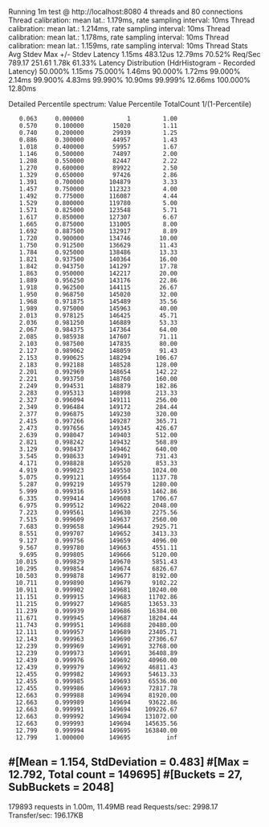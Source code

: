 Running 1m test @ http://localhost:8080
4 threads and 80 connections
Thread calibration: mean lat.: 1.179ms, rate sampling interval: 10ms
Thread calibration: mean lat.: 1.214ms, rate sampling interval: 10ms
Thread calibration: mean lat.: 1.178ms, rate sampling interval: 10ms
Thread calibration: mean lat.: 1.159ms, rate sampling interval: 10ms
Thread Stats   Avg      Stdev     Max   +/- Stdev
Latency     1.15ms  483.12us  12.79ms   70.52%
Req/Sec   789.17    251.61     1.78k    61.33%
Latency Distribution (HdrHistogram - Recorded Latency)
50.000%    1.15ms
75.000%    1.46ms
90.000%    1.72ms
99.000%    2.14ms
99.900%    4.83ms
99.990%   10.90ms
99.999%   12.66ms
100.000%   12.80ms

Detailed Percentile spectrum:
Value   Percentile   TotalCount 1/(1-Percentile)

       0.063     0.000000            1         1.00
       0.570     0.100000        15020         1.11
       0.740     0.200000        29939         1.25
       0.886     0.300000        44957         1.43
       1.018     0.400000        59957         1.67
       1.146     0.500000        74897         2.00
       1.208     0.550000        82447         2.22
       1.270     0.600000        89922         2.50
       1.329     0.650000        97426         2.86
       1.391     0.700000       104879         3.33
       1.457     0.750000       112323         4.00
       1.492     0.775000       116087         4.44
       1.529     0.800000       119780         5.00
       1.571     0.825000       123548         5.71
       1.617     0.850000       127307         6.67
       1.665     0.875000       131005         8.00
       1.692     0.887500       132917         8.89
       1.720     0.900000       134746        10.00
       1.750     0.912500       136629        11.43
       1.784     0.925000       138486        13.33
       1.821     0.937500       140364        16.00
       1.842     0.943750       141297        17.78
       1.863     0.950000       142217        20.00
       1.889     0.956250       143176        22.86
       1.918     0.962500       144115        26.67
       1.950     0.968750       145020        32.00
       1.968     0.971875       145489        35.56
       1.989     0.975000       145963        40.00
       2.013     0.978125       146425        45.71
       2.036     0.981250       146889        53.33
       2.067     0.984375       147364        64.00
       2.085     0.985938       147607        71.11
       2.103     0.987500       147835        80.00
       2.127     0.989062       148059        91.43
       2.153     0.990625       148294       106.67
       2.183     0.992188       148528       128.00
       2.201     0.992969       148654       142.22
       2.221     0.993750       148760       160.00
       2.249     0.994531       148879       182.86
       2.283     0.995313       148998       213.33
       2.327     0.996094       149111       256.00
       2.349     0.996484       149172       284.44
       2.377     0.996875       149230       320.00
       2.415     0.997266       149287       365.71
       2.473     0.997656       149345       426.67
       2.639     0.998047       149403       512.00
       2.821     0.998242       149432       568.89
       3.129     0.998437       149462       640.00
       3.545     0.998633       149491       731.43
       4.171     0.998828       149520       853.33
       4.919     0.999023       149550      1024.00
       5.075     0.999121       149564      1137.78
       5.287     0.999219       149579      1280.00
       5.999     0.999316       149593      1462.86
       6.335     0.999414       149608      1706.67
       6.975     0.999512       149622      2048.00
       7.223     0.999561       149630      2275.56
       7.515     0.999609       149637      2560.00
       7.683     0.999658       149644      2925.71
       8.551     0.999707       149652      3413.33
       9.127     0.999756       149659      4096.00
       9.567     0.999780       149663      4551.11
       9.695     0.999805       149666      5120.00
      10.015     0.999829       149670      5851.43
      10.295     0.999854       149674      6826.67
      10.503     0.999878       149677      8192.00
      10.711     0.999890       149679      9102.22
      10.911     0.999902       149681     10240.00
      11.151     0.999915       149683     11702.86
      11.215     0.999927       149685     13653.33
      11.239     0.999939       149686     16384.00
      11.671     0.999945       149687     18204.44
      11.743     0.999951       149688     20480.00
      12.111     0.999957       149689     23405.71
      12.143     0.999963       149690     27306.67
      12.239     0.999969       149691     32768.00
      12.239     0.999973       149691     36408.89
      12.439     0.999976       149692     40960.00
      12.439     0.999979       149692     46811.43
      12.455     0.999982       149693     54613.33
      12.455     0.999985       149693     65536.00
      12.455     0.999986       149693     72817.78
      12.663     0.999988       149694     81920.00
      12.663     0.999989       149694     93622.86
      12.663     0.999991       149694    109226.67
      12.663     0.999992       149694    131072.00
      12.663     0.999993       149694    145635.56
      12.799     0.999994       149695    163840.00
      12.799     1.000000       149695          inf
#[Mean    =        1.154, StdDeviation   =        0.483]
#[Max     =       12.792, Total count    =       149695]
#[Buckets =           27, SubBuckets     =         2048]
----------------------------------------------------------
179893 requests in 1.00m, 11.49MB read
Requests/sec:   2998.17
Transfer/sec:    196.17KB
